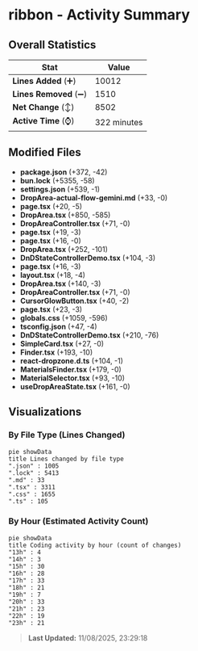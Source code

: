 # ribbon - Activity Summary 

## Overall Statistics

| Stat                   | Value                                                             |
| ---------------------- | ----------------------------------------------------------------- |
| **Lines Added** (➕)   | 10012                                          |
| **Lines Removed** (➖) | 1510                                        |
| **Net Change** (↕)    | 8502                |
| **Active Time** (⌚)   | 322 minutes |


## Modified Files
- **package.json** (+372, -42)
- **bun.lock** (+5355, -58)
- **settings.json** (+539, -1)
- **DropArea-actual-flow-gemini.md** (+33, -0)
- **page.tsx** (+20, -5)
- **DropArea.tsx** (+850, -585)
- **DropAreaController.tsx** (+71, -0)
- **page.tsx** (+19, -3)
- **page.tsx** (+16, -0)
- **DropArea.tsx** (+252, -101)
- **DnDStateControllerDemo.tsx** (+104, -3)
- **page.tsx** (+16, -3)
- **layout.tsx** (+18, -4)
- **DropArea.tsx** (+140, -3)
- **DropAreaController.tsx** (+71, -0)
- **CursorGlowButton.tsx** (+40, -2)
- **page.tsx** (+23, -3)
- **globals.css** (+1059, -596)
- **tsconfig.json** (+47, -4)
- **DnDStateControllerDemo.tsx** (+210, -76)
- **SimpleCard.tsx** (+27, -0)
- **Finder.tsx** (+193, -10)
- **react-dropzone.d.ts** (+104, -1)
- **MaterialsFinder.tsx** (+179, -0)
- **MaterialSelector.tsx** (+93, -10)
- **useDropAreaState.tsx** (+161, -0)

## Visualizations

### By File Type (Lines Changed)

```mermaid
pie showData
title Lines changed by file type
".json" : 1005
".lock" : 5413
".md" : 33
".tsx" : 3311
".css" : 1655
".ts" : 105
```

### By Hour (Estimated Activity Count)

```mermaid
pie showData
title Coding activity by hour (count of changes)
"13h" : 4
"14h" : 3
"15h" : 30
"16h" : 28
"17h" : 33
"18h" : 21
"19h" : 7
"20h" : 33
"21h" : 23
"22h" : 19
"23h" : 21
```


> **Last Updated:** 11/08/2025, 23:29:18